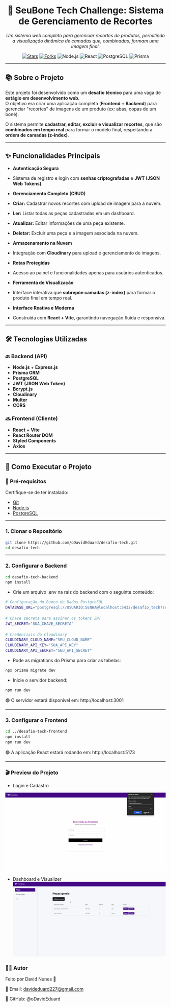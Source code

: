 <h1 align="center">🧢 SeuBone Tech Challenge: Sistema de Gerenciamento de Recortes</h1>

<p align="center">
  <em>Um sistema web completo para gerenciar recortes de produtos, permitindo a visualização dinâmica de camadas que, combinadas, formam uma imagem final.</em>
</p>

<p align="center">
  <a href="https://github.com/oDavidEduard/desafio-tech"><img src="https://img.shields.io/github/stars/oDavidEduard/desafio-tech?style=for-the-badge" alt="Stars"></a>
  <a href="https://github.com/oDavidEduard/desafio-tech"><img src="https://img.shields.io/github/forks/oDavidEduard/desafio-tech?style=for-the-badge" alt="Forks"></a>
  <img src="https://img.shields.io/badge/Node.js-339933?style=for-the-badge&logo=node.js&logoColor=white" alt="Node.js">
  <img src="https://img.shields.io/badge/React-20232A?style=for-the-badge&logo=react&logoColor=61DAFB" alt="React">
  <img src="https://img.shields.io/badge/PostgreSQL-316192?style=for-the-badge&logo=postgresql&logoColor=white" alt="PostgreSQL">
  <img src="https://img.shields.io/badge/Prisma-2D3748?style=for-the-badge&logo=prisma&logoColor=white" alt="Prisma">
</p>

---

## 📚 Sobre o Projeto

Este projeto foi desenvolvido como um **desafio técnico** para uma vaga de **estágio em desenvolvimento web**.  
O objetivo era criar uma aplicação completa (**Frontend + Backend**) para gerenciar "recortes" de imagens de um produto (ex: abas, copas de um boné).

O sistema permite **cadastrar, editar, excluir e visualizar recortes**, que são **combinados em tempo real** para formar o modelo final, respeitando a **ordem de camadas (z-index)**.

---

## ✨ Funcionalidades Principais

- **Autenticação Segura**  
- Sistema de registro e login com **senhas criptografadas** e **JWT (JSON Web Tokens)**.

- **Gerenciamento Completo (CRUD)**  
- **Criar:** Cadastrar novos recortes com upload de imagem para a nuvem.  
- **Ler:** Listar todas as peças cadastradas em um dashboard.  
- **Atualizar:** Editar informações de uma peça existente.  
- **Deletar:** Excluir uma peça e a imagem associada na nuvem.

- **Armazenamento na Nuvem**  
- Integração com **Cloudinary** para upload e gerenciamento de imagens.

- **Rotas Protegidas**  
- Acesso ao painel e funcionalidades apenas para usuários autenticados.

- **Ferramenta de Visualização**  
- Interface interativa que **sobrepõe camadas (z-index)** para formar o produto final em tempo real.

- **Interface Reativa e Moderna**  
- Construída com **React + Vite**, garantindo navegação fluida e responsiva.

---

## 🛠️ Tecnologias Utilizadas

### 🔙 Backend (API)

- **Node.js** + **Express.js**
- **Prisma ORM**
- **PostgreSQL**
- **JWT (JSON Web Token)**
- **Bcrypt.js**
- **Cloudinary**
- **Multer**
- **CORS**

### 🔜 Frontend (Cliente)

- **React** + **Vite**
- **React Router DOM**
- **Styled Components**
- **Axios**

---

## 🚀 Como Executar o Projeto

### 🧩 Pré-requisitos
Certifique-se de ter instalado:
- [Git](https://git-scm.com/)
- [Node.js](https://nodejs.org/)
- [PostgreSQL](https://www.postgresql.org/)

---

### 1. Clonar o Repositório

```bash
git clone https://github.com/oDavidEduard/desafio-tech.git
cd desafio-tech
```

---

### 2. Configurar o Backend

```bash
cd desafio-tech-backend
npm install
```

- Crie um arquivo .env na raiz do backend com o seguinte conteúdo:

```bash
# Configuração do Banco de Dados PostgreSQL
DATABASE_URL="postgresql://USUARIO:SENHA@localhost:5432/desafio_tech?schema=public"

# Chave secreta para assinar os tokens JWT
JWT_SECRET="SUA_CHAVE_SECRETA"

# Credenciais do Cloudinary
CLOUDINARY_CLOUD_NAME="SEU_CLOUD_NAME"
CLOUDINARY_API_KEY="SUA_API_KEY"
CLOUDINARY_API_SECRET="SEU_API_SECRET"
```

- Rode as migrations do Prisma para criar as tabelas:

```bash
npx prisma migrate dev
```

- Inicie o servidor backend:

```bash
npm run dev
```

🟢 O servidor estará disponível em: http://localhost:3001

---

### 3. Configurar o Frontend

```bash
cd ../desafio-tech-frontend
npm install
npm run dev
```

🟢 A aplicação React estará rodando em: http://localhost:5173

---

### 🎬 Preview do Projeto

- Login e Cadastro

![GIF](./desafio-tech-frontend/src/assets/gif/Register.gif)

- Dashboard e Visualizer
![GIF2](./desafio-tech-frontend/src/assets/gif/GIF%20Dashboard%20e%20Visualizer.gif)

### 👨‍💻 Autor

Feito por David Nunes 🚀

📧 Email: davideduard227@gmail.com

🐙 GitHub: @oDavidEduard